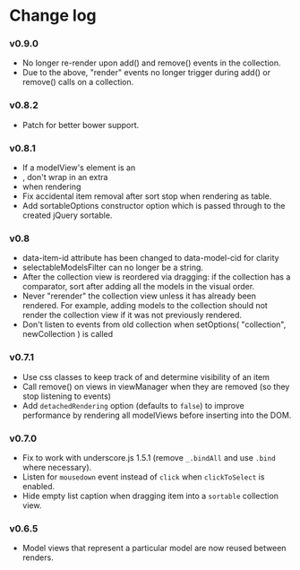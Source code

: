 # Change log

### v0.9.0

* No longer re-render upon add() and remove() events in the collection.
* Due to the above, "render" events no longer trigger during add() or remove() calls on a collection.

### v0.8.2

* Patch for better bower support.

### v0.8.1

* If a modelView's element is an <li>, don't wrap in an extra <li> when rendering
* Fix accidental item removal after sort stop when rendering as table.
* Add sortableOptions constructor option which is passed through to the created jQuery sortable.

### v0.8

* data-item-id attribute has been changed to data-model-cid for clarity
* selectableModelsFilter can no longer be a string.
* After the collection view is reordered via dragging: if the collection has a comparator, sort after adding all the models in the visual order.
* Never "rerender" the collection view unless it has already been rendered.  For example, adding models to the collection should not render the collection view if it was not previously rendered.
* Don't listen to events from old collection when setOptions( "collection", newCollection ) is called

### v0.7.1

* Use css classes to keep track of and determine visibility of an item
* Call remove() on views in viewManager when they are removed (so they stop listening to events)
* Add `detachedRendering` option (defaults to `false`) to improve performance by rendering all modelViews before inserting into the DOM.

### v0.7.0

* Fix to work with underscore.js 1.5.1 (remove `_.bindAll` and use `.bind` where necessary).
* Listen for `mousedown` event instead of `click` when `clickToSelect` is enabled.
* Hide empty list caption when dragging item into a `sortable` collection view.

### v0.6.5

* Model views that represent a particular model are now reused between renders.
